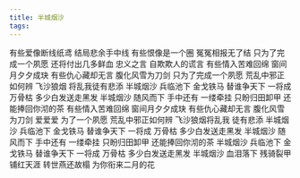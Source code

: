 ```yaml
---
title: 半城烟沙
tags:
---
```

有些爱像断线纸鸢
结局悲余手中线
有些恨像是一个圈
冤冤相报无了结
只为了完成一个夙愿
还将付出几多鲜血
忠义之言
自欺欺人的谎言
有些情入苦难回绵
窗间月夕夕成玦
有些仇心藏却无言
腹化风雪为刀剑
只为了完成一个夙愿
荒乱中邪正如何辨
飞沙狼烟
将乱我徒有悲添
半城烟沙 兵临池下
金戈铁马 替谁争天下
一将成 万骨枯
多少白发送走黑发
半城烟沙 随风而下
手中还有 一缕牵挂
只盼归田卸甲
还能捧回你沏的茶
有些情入苦难回绵
窗间月夕夕成玦
有些仇心藏却无言
腹化风雪为刀剑
爱爱爱
为了一个夙愿
荒乱中邪正如何辨
飞沙狼烟将乱我
徒有悲添
半城烟沙 兵临池下
金戈铁马 替谁争天下
一将成 万骨枯
多少白发送走黑发
半城烟沙 随风而下
手中还有 一缕牵挂
只盼归田卸甲
还能捧回你沏的茶
半城烟沙 兵临池下
金戈铁马 替谁争天下
一将成 万骨枯
多少白发送走黑发
半城烟沙 血泪落下
残骑裂甲 铺红天涯
转世燕还故榻
为你衔来二月的花